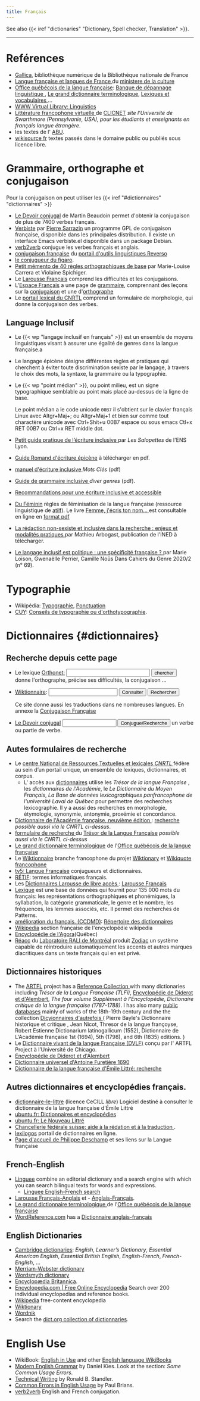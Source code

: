 ```yaml
---
title: Français
---
```


See also {{< iref "dictionaries" "Dictionary, Spell checker, Translation" >}}.

-----

# Reférences
-   [Gallica](http://gallica.bnf.fr/), bibliothèque numérique de la
    Bibliothèque nationale de France
-   [Langue française et langues de France
    ](https://www.culture.gouv.fr/Sites-thematiques/Langue-francaise-et-langues-de-France)
    du [ministere de la culture](https://www.culture.gouv.fr/)
-   [Office québécois de la langue française](https://www.oqlf.gouv.qc.ca/accueil.aspx):
    [Banque de dépannage linguistique
    ](http://www.bdl.oqlf.gouv.qc.ca/bdl/politique_editoriale.aspx),
    [Le grand dictionnaire terminologique](http://gdt.oqlf.gouv.qc.ca/index.aspx),
    [Lexiques et vocabulaires
    ](https://www.oqlf.gouv.qc.ca/ressources/bibliotheque/dictionnaires/index_lexvoc.html)
    ...
-   [WWW Virtual Library: Linguistics](http://www.emich.edu/~linguist/www-vl.html)
-   [Littérature francophone virtuelle
    ](http://clicnet.swarthmore.edu/litterature/litterature.html)
    de [CLICNET](http://clicnet.swarthmore.edu/) _site  l'Université de Swarthmore
    (Pennsylvanie, USA), pour les étudiants et enseignants en français langue étrangère_.
-   les textes de l' [ABU](http://abu.cnam.fr/BIB/).
-   [wikisource fr](http://fr.wikisource.org/) textes passés dans le
    domaine public ou publiés sous licence libre.

# Grammaire, orthographe et conjugaison

Pour la conjugaison on peut utiliser les {{< iref "#dictionnaires" "dictionnaires" >}}

-   [Le Devoir conjugal](http://www.pomme.ualberta.ca/devoir/) de Martin Beaudoin
    permet d'obtenir la conjugaison de plus de 7400 verbes français.
-   [Verbiste](http://perso.b2b2c.ca/~sarrazip/dev/verbiste.html) par
    [Pierre Sarrazin](http://perso.b2b2c.ca/~sarrazip/)
    un programme GPL de conjugaison française, disponible dans les principales distribution.
    Il existe un interface Emacs verbiste.el disponible dans un package Debian.
-   [verb2verb](http://www.verb2verbe.com/) conjugue les verbes français et anglais.
-   [conjugaison française](http://conjugueur.reverso.net/conjugaison-francais.html)
    du [portail d'outils linguistiques Reverso](http://www.reverso.net/)
-   [le conjugueur du figaro](https://leconjugueur.lefigaro.fr/).
-   [Petit mémento de 40 règles orthographiques de base](http://www.abord-ch.org/info/memento.htm)
    par Marie-Louise Carrera et Violaine Spichiger.
-   Le [Larousse Français](http://www.larousse.com/fr/dictionnaires/francais-monolingue)
    comprend les difficultés et les conjugaisons.
-   L'[Espace Français](http://www.espacefrancais.com/) a une
    page de [grammaire](http://www.espacefrancais.com/grammaire/),
    comprennant des leçons sur la [conjugaison](http://www.espacefrancais.com/conjugaison/)
    et une d'[orthographe](http://www.espacefrancais.com/orthographe/)
-   Le [portail lexical du CNRTL](http://www.cnrtl.fr/portail/) comprend
    un formulaire de morphologie, qui donne la conjugaison des verbes.

## Language Inclusif
-   Le {{< wp "langage inclusif en français" >}} est un ensemble de moyens linguistiques
    visant à assurer une égalité de genres dans la langue française.a
-   Le langage épicène désigne différentes règles et pratiques qui cherchent à éviter 
    toute discrimination sexiste par le langage, à travers le choix des mots, la syntaxe,
    la grammaire ou la typographie.    
-   Le {{< wp "point médian" >}}, ou point milieu, est un signe typographique semblable
    au point mais placé au-dessus de la ligne de base.
    
    Le point médian a le code unicode `00B7` il s'obtient sur le clavier français Linux
    avec Altgr+Maj+; ou Altgr+Maj+1 et bien sur comme tout charactère unicode avec
    Ctrl+Shit+u 00B7 espace ou sous emacs Ctl+x RET 00B7 ou Ctrl+x RET middle dot.
-   [Petit guide pratique de l’écriture inclusive
    ](https://lessalopettes.wordpress.com/2017/09/27/petit-guide-pratique-de-lecriture-inclusive/) 
    par _Les Salopettes_ de l'ENS Lyon.
-   [Guide Romand d'écriture épicène](https://egalite.ch/projets/le-langage-epicene/)
    à télécharger en pdf.
-   [manuel d'écriture inclusive
    ](https://www.univ-tlse3.fr/medias/fichier/manuel-decriture_1482308453426-pdf)
    _Mots Clés_ (pdf)
-   [Guide de grammaire inclusive
    ](https://divergenres.org/wp-content/uploads/2021/04/guide-grammaireinclusive-final.pdf)
    _diver genres_ (pdf).
-   [Recommandations pour une écriture inclusive et accessible
    ](https://legothequeabf.wordpress.com/2017/11/07/recommandations-pour-une-ecriture-inclusive-et-accessible/)
-   [Du Féminin](http://atilf.atilf.fr/gsouvay/scripts/feminin.exe?REGLE=S)
    règles de féminisation de la langue française (ressource
    linguistique de [atilf](http://www.atilf.fr/)). Le livre
    [Femme, j'écris ton nom...
    ](https://www.vie-publique.fr/rapport/25339-guide-daide-la-feminisation-des-noms-de-metiers)
    est consultable en ligne en [format pdf
    ](https://www.vie-publique.fr/sites/default/files/rapport/pdf/994001174.pdf)
-   [La rédaction non-sexiste et inclusive dans la recherche : enjeux et modalités pratiques
    ](https://www.ined.fr/fr/publications/editions/document-travail/redaction-non-sexiste-inclusive-recherche/)
    par Mathieu Arbogast, publication de l'INED à télécharger.
-   [Le langage inclusif est politique : une spécificité française ?
    ](https://www.cairn.info/revue-cahiers-du-genre-2020-2-page-5.htm)
    par Marie Loison, Gwenaëlle Perrier, Camille Noûs Dans Cahiers du Genre 2020/2 (n° 69).

# Typographie

-   Wikipédia: [Typographie](http://fr.wikipedia.org/wiki/Typographie),
    [Ponctuation](http://fr.wikipedia.org/wiki/Ponctuation)
-   [CUY](http://www.cuy.be/):
    [Conseils de typographie ou d'orthotypographie](http://www.cuy.be/orthotypo/orthotypo0.php).

# Dictionnaires {#dictionnaires}


## Recherche depuis cette page
<ul>
<li><p><form method="get" action="http://orthonet.sdv.fr/php/rech_mot.php">
Le lexique <a href="http://www.sdv.fr/orthonet/">Orthonet:</a>
<input type="text" name="mot" size="25" />
<input type="submit" value="chercher" /><br />
donne l'orthographe, précise ses difficultés, la conjugaison ...
</form></p></li>
<li>
<p><form action="http://fr.wiktionary.org/wiki/Special:Recherche" id="searchform"><a href="http://fr.wiktionary.org/wiki" title="fr.wiktionary.org">Wiktionnaire</a>: <input id="searchInput" name="search" type="text" title="Chercher dans ce wiki [f]" accesskey="f" value="" /> <input type='submit' name="go" id="searchGoButton" value="Consulter" title="Aller vers une page portant exactement ce nom si elle existe." /> <input type='submit' name="fulltext" id="mw-searchButton" value="Rechercher" title="Rechercher les pages comportant ce texte." /></form>
Ce site donne aussi les traductions dans ne nombreuses langues. En annexe la <a href="http://fr.wiktionary.org/wiki/Annexe:Conjugaison_fran%C3%A7aise" title="fr.wiktionary.org Annexe:Conjugaison_française">Conjugaison Française</a></p></li>
<li>
<form action="http://www.pomme.ualberta.ca/devoir/FMPro" method="post"><a href="http://www.pomme.ualberta.ca/devoir/">Le Devoir conjugal</a><input type="hidden" name="-DB" value="verbe.fp5" /> <input type="hidden" name="-lay" value="Layout #1" /> <input type="hidden" name="-Format" value="devoir2.htm" /> <input type="hidden" name="-error" value="devoir2.htm" /> <input type="hidden" name="-Max" value="50" /> <input type="hidden" name="-token" value="tous" /> <input type="hidden" name="-sortfield" value="verbe" /> <input type="hidden" name="-find" value="" /> <input type="hidden" name="-op" value="cn" /> <input type="hidden" name="mode" /> <input type="text" name="trouve" size="15" maxlength="40" /> <input type="submit" name="-find" value="Conjugue/Recherche" /> un verbe ou partie de verbe.</form>
</li>
</ul>


## Autes formulaires de recherche
-   Le
    [centre National de Ressources Textuelles et lexicales _CNRTL_
    ](http://www.cnrtl.fr)
    fédère au sein d’un portail unique, un ensemble de lexiques,
    dictionnaires, et corpus.
    -   L' accès aux [dictionnaires](http://www.cnrtl.fr/definition/)
        utilise les _Trésor de la langue Française_ , les _dictionnaires de l'Académie_,
        le _Le Dictionnaire du Moyen Français_, _La Base de données lexicographiques
        panfrancophone de l'université Laval de Québec_ pour permettre des recherches
        lexicographie. Il y a aussi des recherches en morphologie, étymologie,
        synonymie, antonymie, proxémie et concordance.
-   [Dictionnaire de l'Académie française, neuvième édition
    ](http://atilf.atilf.fr/academie9.htm) :
    [recherche
    ](http://atilf.atilf.fr/dendien/scripts/generic/form.exe?7;s=2139120285;)
    _possible aussi via le CNRTL ci-dessus_.
-   [formulaire de recherche
    ](http://atilf.atilf.fr/dendien/scripts/tlfiv4/showps.exe?p=combi.htm;java=no;)
    du [Trésor de la Langue Française](http://atilf.atilf.fr)
    _possible aussi via le CNRTL ci-dessus_
-   [Le grand dictionnaire terminologique](http://w3.granddictionnaire.com/BTML/FRA/r_Motclef/index1024_1.asp)
    de
    l'[Office québécois de la langue française](http://www.oqlf.gouv.qc.ca/)
-   Le [ Wiktionnaire](http://fr.wiktionary.org/) branche francophone du projet
    [Wiktionary](http://wiktionary.org/) et [Wikiquote francophone](http://fr.wikiquote.org/)
-   [tv5: Langue Française](https://langue-francaise.tv5monde.com/)
    conjugueurs et dictionnaires.
-   [RÉTIF](http://deschamp.free.fr/exinria/RETIF/):
    termes informatiques français.
-   Les [Dictionnaires Larousse de libre accès
    ](http://www.larousse.com/):
    [Larousse Français
    ](http://www.larousse.com/fr/dictionnaires/francais-monolingue)
-   [Lexique](http://www.lexique.org/) est une base de données qui
    fournit pour 135 000 mots du français: les représentations
    orthographiques et phonémiques, la syllabation, la catégorie
    grammaticale, le genre et le nombre, les fréquences, les lemmes
    associés, etc. Il permet des recherches de Patterns.
-   [amélioration du français. (CCDMD)](http://www.ccdmd.qc.ca/fr):
    [Répertoire des dictionnaires
    ](http://www.ccdmd.qc.ca/fr/repertoire/index.cgi?recherche=3)
-   [Wikipedia](http://fr.wikipedia.org/wiki/Accueil) section
    française de l'encyclopédie wikipedia
-   [Encyclopédie de l'Agora](http://agora.qc.ca/encyclopedie/)(Québec)
-   [Réacc](http://rali.iro.umontreal.ca/Reacc/Reacc.fr.cgi) du
    [Laboratoire RALI de Montréal](http://rali.iro.umontreal.ca/)
    produit [Zodiac](http://rali.iro.umontreal.ca/rali/?q=fr/projet-zodiac)
    un système capable de réintroduire automatiquement les accents
    et autres marques diacritiques dans un texte français qui en est
    privé.

## Dictionnaires historiques
-   The [ARTFL](https://artfl-project.uchicago.edu/) project has a [Reference Collection
    ](https://artfl-project.uchicago.edu/content/artfl-reference-collection) with many
    dictionaries including  _Trésor de la Langue Française (TLFi)_,
    [Encyclopédie de Diderot et d'Alembert](https://encyclopedie.uchicago.edu/),
    _The four volume Supplément à l'Encyclopédie_, _Dictionaire critique de la langue
    française (1787-1788)_. I has also many [public
    databases](https://artfl-project.uchicago.edu/content/public-databases) mainly of
    works of the 18th-19th century and the the collection
    [Dicyionnaires d'autrefois
    ](https://artfl-project.uchicago.edu/content/dictionnaires-dautrefois)
    ( Pierre Bayle's Dictionnaire historique et critique , Jean Nicot,
    Thresor de la langue françoyse, Robert Estienne Dictionarium
    latinogallicum (1552), Dictionnaire de L'Académie française 1st
    (1694), 5th (1798), and 6th (1835) editions. )
-   Le [Dictionnaire vivant de la langue Française (DVLF)](https://dvlf.uchicago.edu/)
    conçu par l' ARTFL Project à l’Université de Chicago.
-   [Encyclopédie de Diderot et d'Alembert
    ](https://www.lexilogos.com/encyclopedie_diderot_alembert.htm)
-   [Dictionnaire universel d'Antoine Furetière 1690](http://www.furetière.eu/index.php)
-   [Dictionnaire de la langue française d'Émile Littré: recherche
    ](http://francois.gannaz.free.fr/Littre/accueil.php)

## Autres dictionnaires et encyclopédies français.
-   [dictionnaire-le-littre](http://code.google.com/p/dictionnaire-le-littre/)
    (licence CeCILL _libre_)
    Logiciel destiné à consulter le dictionnaire de la langue française d'Émile Littré
-   [ubuntu.fr: Dictionnaires et encyclopédies](http://doc.ubuntu-fr.org/dictionnaires_encyclopedies)
-   [ubuntu.fr: Le Nouveau Littré](http://doc.ubuntu-fr.org/nlittre)
-   [Chancellerie fédérale suisse: aide à la rédation et à la traduction
    ](https://www.bk.admin.ch/bk/fr/home/documentation/langues/aides-redaction-et-traduction.html).
-   [lexilogos](http://www.lexilogos.com) portail de dictionnaires en ligne.
-   [Page d'accueil de Philippe Deschamp](http://deschamp.free.fr/exinria/)
    et ses liens sur la Langue française

## French-English

-   [Linguee](http://www.linguee.com/)
    combine an editorial dictionary and a search engine with which you can search
    bilingual texts for words and expressions.
    -   [Linguee English-French search](http://www.linguee.com/english-french/)
-   [Larousse Français-Anglais](https://www.larousse.fr/dictionnaires/francais-anglais/)
    et -   [Anglais-Français](https://www.larousse.fr/dictionnaires/anglais-francais).
-   [Le grand dictionnaire terminologique
    ](http://gdt.oqlf.gouv.qc.ca/) de l'[Office québécois de la langue française
    ](http://www.oqlf.gouv.qc.ca/)
-   [WordReference.com](http://www.wordreference.com/) has a
    [Dictionnaire anglais-français](http://www.wordreference.com/enfr/)

## English Dictionaries
-   [Cambridge dictionaries](https://dictionary.cambridge.org/dictionary/):
    _English_, _Learner’s Dictionary_, _Essential American English_,
    _Essential British English_, _English-French_, _French-English_, ...
-   [Merriam-Webster dictionary](https://www.merriam-webster.com/)
-   [Wordsmyth dictionary](http://www.wordsmyth.net/)
-   [Encyclopædia Britannica](http://www.britannica.com/).
-   [Encyclopedia.com | Free Online Encyclopedia](https://www.encyclopedia.com/)
    Search over 200 individual encyclopedias and reference books.
-   [Wikipedia](http://en.wikipedia.org/wiki/Main_Page)
    free-content encyclopedia
-   [Wiktionary](http://en.wiktionary.org/wiki/)
-   [Wordnik](https://www.wordnik.com/)
-   Search the
    [dict.org collection of dictionnaries](http://www.dict.org/bin/Dict "dict.org Dict").

# English Use

-   WikiBook: [English in Use](http://en.wikibooks.org/wiki/English_in_Use) and
    other [English language WikiBooks](http://en.wikibooks.org/wiki/English)
-   [Modern English Grammar](http://papyr.com/hypertextbooks/grammar/)
    by Daniel Kies. Look at the section: _Some Common Usage Errors_.
-   [Technical Writing](http://www.rbs0.com/tw.htm) by Ronald B. Standler.
-   [Common Errors in English Usage](https://brians.wsu.edu/common-errors/)
    by Paul Brians.
-   [verb2verb](http://www.verb2verbe.com/) English and French conjugation.



<!-- Local Variables: -->
<!-- mode: markdown -->
<!-- ispell-local-dictionary: "french" -->
<!-- End: -->
